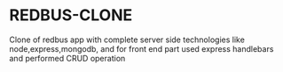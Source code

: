 # REDBUS-CLONE
Clone of redbus app with complete server side technologies like node,express,mongodb, and for front end part used express handlebars and performed CRUD operation
